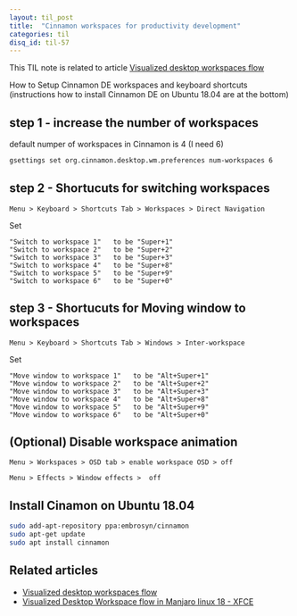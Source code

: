 ```yaml
---
layout: til_post
title:  "Cinnamon workspaces for productivity development"
categories: til
disq_id: til-57
---
```


This TIL note is related to article [Visualized desktop workspaces flow](https://blog.eq8.eu/article/visualized-desktop-workspaces-flow.html)

How to Setup Cinnamon DE workspaces and keyboard shortcuts (instructions how to install Cinnamon DE
on Ubuntu 18.04 are at the bottom)


## step 1  - increase the number of workspaces

default numper of workspaces in Cinnamon is 4 (I need 6)

```bash
gsettings set org.cinnamon.desktop.wm.preferences num-workspaces 6
```


##  step 2 - Shortucuts for switching workspaces

```
Menu > Keyboard > Shortcuts Tab > Workspaces > Direct Navigation
```

Set

```
"Switch to workspace 1"   to be "Super+1"
"Switch to workspace 2"   to be "Super+2"
"Switch to workspace 3"   to be "Super+3"
"Switch to workspace 4"   to be "Super+8"
"Switch to workspace 5"   to be "Super+9"
"Switch to workspace 6"   to be "Super+0"
```


##  step 3 - Shortucuts for Moving window to workspaces

```
Menu > Keyboard > Shortcuts Tab > Windows > Inter-workspace
```

Set

```
"Move window to workspace 1"   to be "Alt+Super+1"
"Move window to workspace 2"   to be "Alt+Super+2"
"Move window to workspace 3"   to be "Alt+Super+3"
"Move window to workspace 4"   to be "Alt+Super+8"
"Move window to workspace 5"   to be "Alt+Super+9"
"Move window to workspace 6"   to be "Alt+Super+0"
```

## (Optional) Disable workspace animation


```
Menu > Workspaces > OSD tab > enable workspace OSD > off
```

```
Menu > Effects > Window effects >  off
```




## Install Cinamon on Ubuntu 18.04

```bash
sudo add-apt-repository ppa:embrosyn/cinnamon
sudo apt-get update
sudo apt install cinnamon
```


## Related articles

* [Visualized desktop workspaces flow](https://blog.eq8.eu/article/visualized-desktop-workspaces-flow.html)
* [Visualized Desktop Workspace flow in Manjaro linux 18 - XFCE](https://blog.eq8.eu/til/xfce-workspaces.html)

